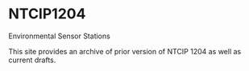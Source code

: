 # NTCIP1204
Environmental Sensor Stations

This site provides an archive of prior version of NTCIP 1204 as well as current drafts.